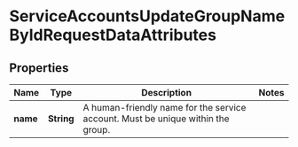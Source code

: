 

# ServiceAccountsUpdateGroupNameByIdRequestDataAttributes


## Properties

| Name | Type | Description | Notes |
|------------ | ------------- | ------------- | -------------|
|**name** | **String** | A human-friendly name for the service account. Must be unique within the group. |  |



